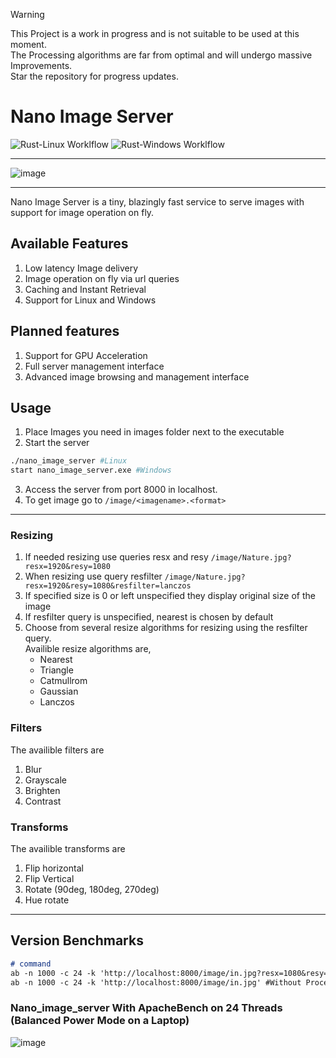 > [!WARNING]  
> This Project is a work in progress and is not suitable to be used at this moment.  <br>
> The Processing algorithms are far from optimal and will undergo massive Improvements. <br>
> Star the repository for progress updates.

# Nano Image Server
![Rust-Linux Worklflow](https://github.com/mahinkumar/Nano_image_server/actions/workflows/Rust_Linux.yml/badge.svg)
![Rust-Windows Worklflow](https://github.com/mahinkumar/Nano_image_server/actions/workflows/Rust_Windows.yml/badge.svg)


<hr>

![image](https://github.com/user-attachments/assets/c43b43bf-b42e-4115-b225-da9a76f26894)
<hr>

Nano Image Server is a tiny, blazingly fast service to serve images with support for image operation on fly.

## Available Features
1. Low latency Image delivery
2. Image operation on fly via url queries
3. Caching and Instant Retrieval
4. Support for Linux and Windows

## Planned features 
1. Support for GPU Acceleration
2. Full server management interface
3. Advanced image browsing and management interface 

## Usage

1. Place Images you need in images folder next to the executable
2. Start the server
```bash
./nano_image_server #Linux
start nano_image_server.exe #Windows
```
3. Access the server from port 8000 in localhost.
4. To get image go to `/image/<imagename>.<format>`

<hr>

### Resizing
1. If needed resizing use queries resx and resy `/image/Nature.jpg?resx=1920&resy=1080`
2. When resizing use query resfilter `/image/Nature.jpg?resx=1920&resy=1080&resfilter=lanczos`
3. If specified size is 0 or left unspecified they display original size of the image
4. If resfilter query is unspecified, nearest is chosen by default
5. Choose from several resize algorithms for resizing using the resfilter query.<br>
    Availible resize algorithms are,
    - Nearest
    - Triangle
    - Catmullrom
    - Gaussian
    - Lanczos

### Filters
The availible filters are 
1. Blur
2. Grayscale 
3. Brighten
4. Contrast

### Transforms
The availible transforms are
1. Flip horizontal
2. Flip Vertical
3. Rotate (90deg, 180deg, 270deg)
4. Hue rotate

<hr>


## Version Benchmarks 
```markdown
# command
ab -n 1000 -c 24 -k 'http://localhost:8000/image/in.jpg?resx=1080&resy=1920' #With Processing
ab -n 1000 -c 24 -k 'http://localhost:8000/image/in.jpg' #Without Processing
```
### Nano_image_server With ApacheBench on 24 Threads (Balanced Power Mode on a Laptop)
![image](https://github.com/user-attachments/assets/a15ca744-08d2-4d65-8f08-ab62556ab752)

